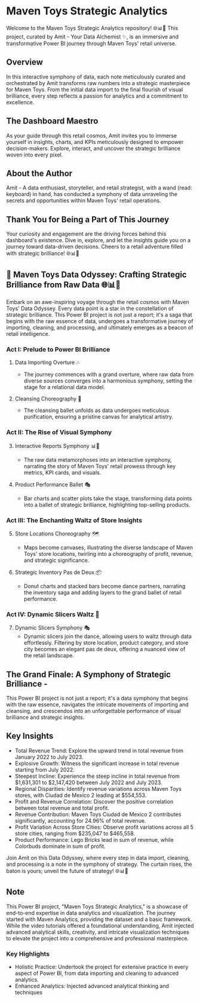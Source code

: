 # Maven Toys Strategic Analytics

Welcome to the Maven Toys Strategic Analytics repository! 🌐📊🚀 This project, curated by Amit - Your Data Alchemist ✨, is an immersive and transformative Power BI journey through Maven Toys' retail universe.

## Overview
In this interactive symphony of data, each note meticulously curated and orchestrated by Amit transforms raw numbers into a strategic masterpiece for Maven Toys. From the initial data import to the final flourish of visual brilliance, every step reflects a passion for analytics and a commitment to excellence.

## The Dashboard Maestro
As your guide through this retail cosmos, Amit invites you to immerse yourself in insights, charts, and KPIs meticulously designed to empower decision-makers. Explore, interact, and uncover the strategic brilliance woven into every pixel.

## About the Author
Amit - A data enthusiast, storyteller, and retail strategist, with a wand (read: keyboard) in hand, has conducted a symphony of data unraveling the secrets and opportunities within Maven Toys' retail operations.

## Thank You for Being a Part of This Journey
Your curiosity and engagement are the driving forces behind this dashboard's existence. Dive in, explore, and let the insights guide you on a journey toward data-driven decisions. Cheers to a retail adventure filled with strategic brilliance! 🌐📊🚀

## 🚀 Maven Toys Data Odyssey: Crafting Strategic Brilliance from Raw Data 🌐📊🎉
Embark on an awe-inspiring voyage through the retail cosmos with Maven Toys' Data Odyssey. Every data point is a star in the constellation of strategic brilliance. This Power BI project is not just a report; it's a saga that begins with the raw essence of data, undergoes a transformative journey of importing, cleaning, and processing, and ultimately emerges as a beacon of retail intelligence.

### Act I: Prelude to Power BI Brilliance
1. Data Importing Overture 🎶
   - The journey commences with a grand overture, where raw data from diverse sources converges into a harmonious symphony, setting the stage for a relational data model.

2. Cleansing Choreography 🌊
   - The cleansing ballet unfolds as data undergoes meticulous purification, ensuring a pristine canvas for analytical artistry.

### Act II: The Rise of Visual Symphony
3. Interactive Reports Symphony 📊🌟
   - The raw data metamorphoses into an interactive symphony, narrating the story of Maven Toys' retail prowess through key metrics, KPI cards, and visuals.

4. Product Performance Ballet 🎭
   - Bar charts and scatter plots take the stage, transforming data points into a ballet of strategic brilliance, highlighting top-selling products.

### Act III: The Enchanting Waltz of Store Insights
5. Store Locations Choreography 🗺️
   - Maps become canvases, illustrating the diverse landscape of Maven Toys' store locations, twirling into a choreography of profit, revenue, and strategic significance.

6. Strategic Inventory Pas de Deux 📦
   - Donut charts and stacked bars become dance partners, narrating the inventory saga and adding layers to the grand ballet of retail performance.

### Act IV: Dynamic Slicers Waltz 🔄
7. Dynamic Slicers Symphony 🎭
   - Dynamic slicers join the dance, allowing users to waltz through data effortlessly. Filtering by store location, product category, and store city becomes an elegant pas de deux, offering a nuanced view of the retail landscape.

## The Grand Finale: A Symphony of Strategic Brilliance -
This Power BI project is not just a report; it's a data symphony that begins with the raw essence, navigates the intricate movements of importing and cleansing, and crescendos into an unforgettable performance of visual brilliance and strategic insights. 

## Key Insights

- Total Revenue Trend: Explore the upward trend in total revenue from January 2022 to July 2023.
- Explosive Growth: Witness the significant increase in total revenue starting from July 2022.
- Steepest Incline: Experience the steep incline in total revenue from $1,631,301 to $2,147,420 between July 2022 and July 2023.
- Regional Disparities: Identify revenue variations across Maven Toys stores, with Ciudad de Mexico 2 leading at $554,553.
- Profit and Revenue Correlation: Discover the positive correlation between total revenue and total profit.
- Revenue Contribution: Maven Toys Ciudad de Mexico 2 contributes significantly, accounting for 24.96% of total revenue.
- Profit Variation Across Store Cities: Observe profit variations across all 5 store cities, ranging from $235,047 to $465,558.
- Product Performance: Lego Bricks lead in sum of revenue, while Colorbuds dominate in sum of profit.

Join Amit on this Data Odyssey, where every step in data import, cleaning, and processing is a note in the symphony of strategy. The curtain rises, the baton is yours; unveil the future of strategy! 🌐📊🚀

## Note
This Power BI project, "Maven Toys Strategic Analytics," is a showcase of end-to-end expertise in data analytics and visualization. The journey started with Maven Analytics, providing the dataset and a basic framework. While the video tutorials offered a foundational understanding, Amit injected advanced analytical skills, creativity, and intricate visualization techniques to elevate the project into a comprehensive and professional masterpiece.

### Key Highlights
- Holistic Practice: Undertook the project for extensive practice in every aspect of Power BI, from data importing and cleaning to advanced analytics.
- Enhanced Analytics: Injected advanced analytical thinking and techniques




